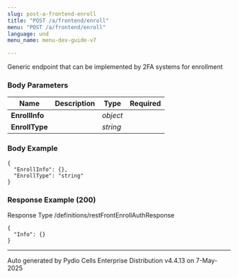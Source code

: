 ```yaml
---
slug: post-a-frontend-enroll
title: "POST /a/frontend/enroll"
menu: "POST /a/frontend/enroll"
language: und
menu_name: menu-dev-guide-v7

---
```








 
Generic endpoint that can be implemented by 2FA systems for enrollment  


### Body Parameters

Name | Description | Type | Required
---|---|---|---
**EnrollInfo** |  | _object_ |   
**EnrollType** |  | _string_ |   


### Body Example
```
{
  "EnrollInfo": {},
  "EnrollType": "string"
}
```






### Response Example (200)
Response Type /definitions/restFrontEnrollAuthResponse

```
{
  "Info": {}
}
```




---
Auto generated by Pydio Cells Enterprise Distribution v4.4.13 on 7-May-2025
